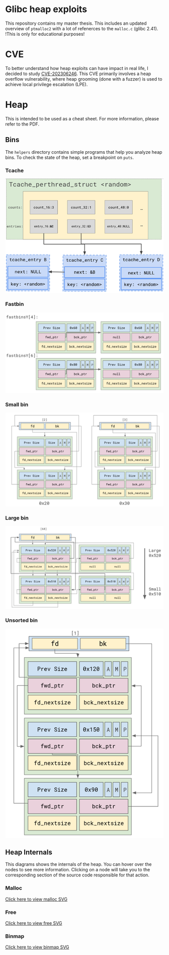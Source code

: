 # Glibc heap exploits

This repository contains my master thesis. This includes an updated overview of `ptmalloc2` with a lot of refenerces to the `malloc.c` (glibc 2.41).
!This is only for educational purposes!

# CVE

To better understand how heap exploits can have impact in real life, I decided to study [CVE-202306246](https://nvd.nist.gov/vuln/detail/CVE-2023-6246).
This CVE primarily involves a heap overflow vulnerability, where heap grooming (done with a fuzzer) is used to achieve local privilege escalation (LPE).

# Heap 
This is intended to be used as a cheat sheet. For more information, please refer to the PDF.

## Bins
The `helpers` directory contains simple programs that help you analyze heap bins. To check the state of the heap, set a breakpoint on `puts`.

### Tcache
![tcache](./images/recap/tcache.png)
### Fastbin
![fastbin](./images/recap/fastbin.png)
### Small bin
![small](./images/recap/small_bin.png)
### Large bin
![large](./images/recap/large_bin.png)
### Unsorted bin
![unsorted](./images/recap/unsortedbin.png)

## Heap Internals

This diagrams shows the internals of the heap. You can hover over the nodes to see more information. Clicking on a node will take you to the corresponding section of the source code responsible for that action.
### Malloc
[Click here to view malloc SVG](https://github.com/Stefan2320/Master-Thesis/tree/main/images/malloc.svg)
### Free
[Click here to view free SVG](https://github.com/Stefan2320/Master-Thesis/tree/main/images/free.svg)
### Binmap
[Click here to view binmap SVG](https://github.com/Stefan2320/Master-Thesis/tree/main/images/binmap.svg)
